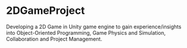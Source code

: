 # 2DGameProject
Developing a 2D Game in Unity game engine to gain experience/insights into Object-Oriented Programming, Game Physics and Simulation, Collaboration and Project Management.


